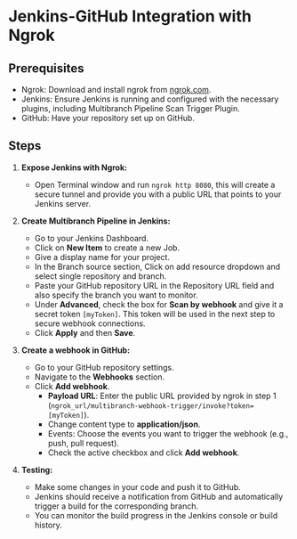 # Jenkins-GitHub Integration with Ngrok

## Prerequisites

- Ngrok: Download and install ngrok from [ngrok.com](https://ngrok.com/).
- Jenkins: Ensure Jenkins is running and configured with the necessary plugins, including Multibranch Pipeline Scan Trigger Plugin.
- GitHub: Have your repository set up on GitHub.

## Steps

1. **Expose Jenkins with Ngrok:**
   - Open Terminal window and run `ngrok http 8080`, this will create a secure tunnel and provide you with a public URL that points to your Jenkins server.

2. **Create Multibranch Pipeline in Jenkins:**
   - Go to your Jenkins Dashboard.
   - Click on **New Item** to create a new Job.
   - Give a display name for your project.
   - In the Branch source section, Click on add resource dropdown and select single repository and branch.
   - Paste your GitHub repository URL in the Repository URL field and also specify the branch you want to monitor.
   - Under **Advanced**, check the box for **Scan by webhook** and give it a secret token `[myToken]`. This token will be used in the next step to secure webhook connections.
   - Click **Apply** and then **Save**.

3. **Create a webhook in GitHub:**
   - Go to your GitHub repository settings.
   - Navigate to the **Webhooks** section.
   - Click **Add webhook**.
     - **Payload URL**: Enter the public URL provided by ngrok in step 1 (`ngrok_url/multibranch-webhook-trigger/invoke?token=[myToken]`).
     - Change content type to **application/json**.
     - Events: Choose the events you want to trigger the webhook (e.g., push, pull request).
     - Check the active checkbox and click **Add webhook**.

4. **Testing:**
   - Make some changes in your code and push it to GitHub.
   - Jenkins should receive a notification from GitHub and automatically trigger a build for the corresponding branch.
   - You can monitor the build progress in the Jenkins console or build history.

